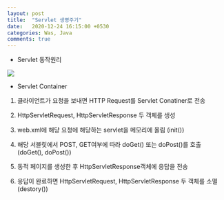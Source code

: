 ```yaml
---
layout: post
title:  "Servlet 생명주기"
date:   2020-12-24 16:15:00 +0530
categories: Was, Java
comments: true
---
```


- Servlet 동작원리
<div class="post-container">
    <img class="servlet" src="{{site.baseurl }}/assets/servletLifeCycle.png" />
</div>

- Servlet Container

1. 클라이언트가 요청을 보내면 HTTP Request를 Servlet Conatiner로 전송

2. HttpServletRequest, HttpServletResponse 두 객체를 생성

3. web.xml에 해당 요청에 해당하는 servlet을 메모리에 올림 (init())

4. 해당 서블릿에서 POST, GET여부에 따라 doGet() 또는 doPost()를 호출 (doGet(), doPost())

5. 동적 페이지를 생성한 후 HttpServletResponse객체에 응답을 전송

6. 응답이 완료하면 HttpServletRequest, HttpServletResponse 두 객체를 소멸 (destory())
